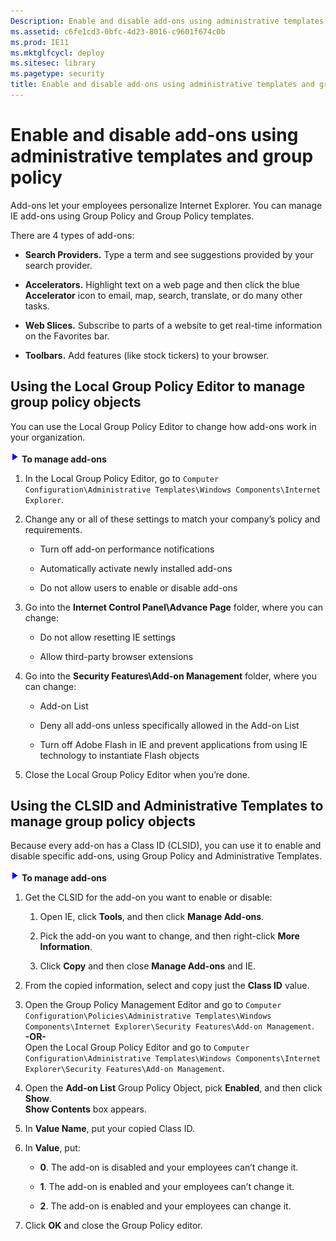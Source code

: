 ```yaml
---
Description: Enable and disable add-ons using administrative templates and group policy
ms.assetid: c6fe1cd3-0bfc-4d23-8016-c9601f674c0b
ms.prod: IE11
ms.mktglfcycl: deploy
ms.sitesec: library
ms.pagetype: security
title: Enable and disable add-ons using administrative templates and group policy (Internet Explorer 11 for IT Pros)
---
```


# Enable and disable add-ons using administrative templates and group policy
Add-ons let your employees personalize Internet Explorer. You can manage IE add-ons using Group Policy and Group Policy templates.

There are 4 types of add-ons:

-   **Search Providers.** Type a term and see suggestions provided by your search provider.

-   **Accelerators.** Highlight text on a web page and then click the blue **Accelerator** icon to email, map, search, translate, or do many other tasks.

-   **Web Slices.** Subscribe to parts of a website to get real-time information on the Favorites bar.

-   **Toolbars.** Add features (like stock tickers) to your browser.

## Using the Local Group Policy Editor to manage group policy objects
You can use the Local Group Policy Editor to change how add-ons work in your organization.

 ![](images/wedge.gif) **To manage add-ons**

1.  In the Local Group Policy Editor, go to `Computer Configuration\Administrative Templates\Windows Components\Internet Explorer`.

2.  Change any or all of these settings to match your company’s policy and requirements.

    -   Turn off add-on performance notifications

    -   Automatically activate newly installed add-ons

    -   Do not allow users to enable or disable add-ons

3.  Go into the **Internet Control Panel\\Advance Page** folder, where you can change:

    -   Do not allow resetting IE settings

    -   Allow third-party browser extensions

4.  Go into the **Security Features\\Add-on Management** folder, where you can change:

    -   Add-on List

    -   Deny all add-ons unless specifically allowed in the Add-on List

    -   Turn off Adobe Flash in IE and prevent applications from using IE technology to instantiate Flash objects

5.  Close the Local Group Policy Editor when you’re done.

## Using the CLSID and Administrative Templates to manage group policy objects
Because every add-on has a Class ID (CLSID), you can use it to enable and disable specific add-ons, using Group Policy and Administrative Templates.

 ![](images/wedge.gif) **To manage add-ons**

1.  Get the CLSID for the add-on you want to enable or disable:

    1.  Open IE, click **Tools**, and then click **Manage Add-ons**.

    2.  Pick the add-on you want to change, and then right-click **More Information**.

    3.  Click **Copy** and then close **Manage Add-ons** and IE.

2.  From the copied information, select and copy just the **Class ID** value.

3.  Open the Group Policy Management Editor and go to `Computer Configuration\Policies\Administrative Templates\Windows Components\Internet Explorer\Security Features\Add-on Management`.
<br>**-OR-**<br>
Open the Local Group Policy Editor and go to `Computer Configuration\Administrative Templates\Windows Components\Internet Explorer\Security Features\Add-on Management`.

4.  Open the **Add-on List** Group Policy Object, pick **Enabled**, and then click **Show**.<br>
**Show Contents** box appears.

5.  In **Value Name**, put your copied Class ID.

6.  In **Value**, put:

    -   **0**. The add-on is disabled and your employees can’t change it.

    -   **1**. The add-on is enabled and your employees can’t change it.

    -   **2**. The add-on is enabled and your employees can change it.

7.  Click **OK** and close the Group Policy editor.

 

 



